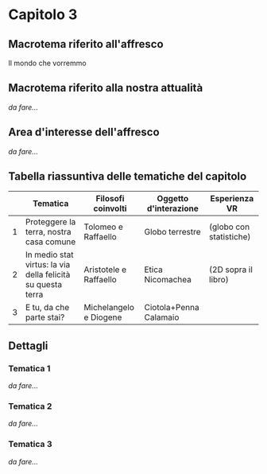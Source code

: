 # Capitolo 3

## Macrotema riferito all'affresco

Il mondo che vorremmo

## Macrotema riferito alla nostra attualità

_da fare..._

## Area d'interesse dell'affresco

_da fare..._

## Tabella riassuntiva delle tematiche del capitolo

|   | **Tematica**                          | **Filosofi coinvolti** | **Oggetto d'interazione** | **Esperienza VR** |
|---|---------------------------------------|------------------------|---------------------------|-------------------|
| 1 |Proteggere la terra, nostra casa comune|Tolomeo e Raffaello|Globo terrestre|(globo con statistiche)|
| 2 |In medio stat virtus: la via della felicità su questa terra|Aristotele e Raffaello|Etica Nicomachea|(2D sopra il libro)|
| 3 |E tu, da che parte stai?|Michelangelo e Diogene|Ciotola+Penna Calamaio||

## Dettagli

### Tematica 1

_da fare..._

### Tematica 2

_da fare..._

### Tematica 3

_da fare..._

